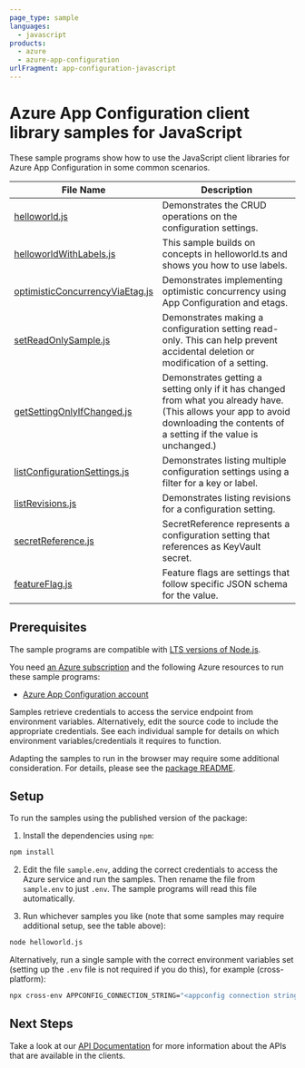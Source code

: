 ```yaml
---
page_type: sample
languages:
  - javascript
products:
  - azure
  - azure-app-configuration
urlFragment: app-configuration-javascript
---
```


# Azure App Configuration client library samples for JavaScript

These sample programs show how to use the JavaScript client libraries for Azure App Configuration in some common scenarios.

| **File Name**                                                   | **Description**                                                                                                                                                                    |
| --------------------------------------------------------------- | ---------------------------------------------------------------------------------------------------------------------------------------------------------------------------------- |
| [helloworld.js][helloworld]                                     | Demonstrates the CRUD operations on the configuration settings.                                                                                                                    |
| [helloworldWithLabels.js][helloworldwithlabels]                 | This sample builds on concepts in helloworld.ts and shows you how to use labels.                                                                                                   |
| [optimisticConcurrencyViaEtag.js][optimisticconcurrencyviaetag] | Demonstrates implementing optimistic concurrency using App Configuration and etags.                                                                                                |
| [setReadOnlySample.js][setreadonlysample]                       | Demonstrates making a configuration setting read-only. This can help prevent accidental deletion or modification of a setting.                                                     |
| [getSettingOnlyIfChanged.js][getsettingonlyifchanged]           | Demonstrates getting a setting only if it has changed from what you already have. (This allows your app to avoid downloading the contents of a setting if the value is unchanged.) |
| [listConfigurationSettings.js][listconfigurationsettings]       | Demonstrates listing multiple configuration settings using a filter for a key or label.                                                                                            |
| [listRevisions.js][listrevisions]                               | Demonstrates listing revisions for a configuration setting.                                                                                                                        |
| [secretReference.js][secretreference]                           | SecretReference represents a configuration setting that references as KeyVault secret.                                                                                             |
| [featureFlag.js][featureflag]                                   | Feature flags are settings that follow specific JSON schema for the value.                                                                                                         |

## Prerequisites

The sample programs are compatible with [LTS versions of Node.js](https://nodejs.org/about/releases/).

You need [an Azure subscription][freesub] and the following Azure resources to run these sample programs:

- [Azure App Configuration account][createinstance_azureappconfigurationaccount]

Samples retrieve credentials to access the service endpoint from environment variables. Alternatively, edit the source code to include the appropriate credentials. See each individual sample for details on which environment variables/credentials it requires to function.

Adapting the samples to run in the browser may require some additional consideration. For details, please see the [package README][package].

## Setup

To run the samples using the published version of the package:

1. Install the dependencies using `npm`:

```bash
npm install
```

2. Edit the file `sample.env`, adding the correct credentials to access the Azure service and run the samples. Then rename the file from `sample.env` to just `.env`. The sample programs will read this file automatically.

3. Run whichever samples you like (note that some samples may require additional setup, see the table above):

```bash
node helloworld.js
```

Alternatively, run a single sample with the correct environment variables set (setting up the `.env` file is not required if you do this), for example (cross-platform):

```bash
npx cross-env APPCONFIG_CONNECTION_STRING="<appconfig connection string>" node helloworld.js
```

## Next Steps

Take a look at our [API Documentation][apiref] for more information about the APIs that are available in the clients.

[helloworld]: https://github.com/Azure/azure-sdk-for-js/blob/main/sdk/appconfiguration/app-configuration/samples/v1/javascript/helloworld.js
[helloworldwithlabels]: https://github.com/Azure/azure-sdk-for-js/blob/main/sdk/appconfiguration/app-configuration/samples/v1/javascript/helloworldWithLabels.js
[optimisticconcurrencyviaetag]: https://github.com/Azure/azure-sdk-for-js/blob/main/sdk/appconfiguration/app-configuration/samples/v1/javascript/optimisticConcurrencyViaEtag.js
[setreadonlysample]: https://github.com/Azure/azure-sdk-for-js/blob/main/sdk/appconfiguration/app-configuration/samples/v1/javascript/setReadOnlySample.js
[getsettingonlyifchanged]: https://github.com/Azure/azure-sdk-for-js/blob/main/sdk/appconfiguration/app-configuration/samples/v1/javascript/getSettingOnlyIfChanged.js
[listconfigurationsettings]: https://github.com/Azure/azure-sdk-for-js/blob/main/sdk/appconfiguration/app-configuration/samples/v1/javascript/listConfigurationSettings.js
[listrevisions]: https://github.com/Azure/azure-sdk-for-js/blob/main/sdk/appconfiguration/app-configuration/samples/v1/javascript/listRevisions.js
[secretreference]: https://github.com/Azure/azure-sdk-for-js/blob/main/sdk/appconfiguration/app-configuration/samples/v1/javascript/secretReference.js
[featureflag]: https://github.com/Azure/azure-sdk-for-js/blob/main/sdk/appconfiguration/app-configuration/samples/v1/javascript/featureFlag.js
[apiref]: https://docs.microsoft.com/javascript/api/@azure/app-configuration
[freesub]: https://azure.microsoft.com/free/
[createinstance_azureappconfigurationaccount]: https://docs.microsoft.com/azure/azure-app-configuration/quickstart-aspnet-core-app?tabs=core5x#create-an-app-configuration-store
[package]: https://github.com/Azure/azure-sdk-for-js/tree/main/sdk/appconfiguration/app-configuration/README.md

